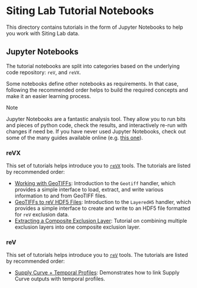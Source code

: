 # Siting Lab Tutorial Notebooks

This directory contains tutorials in the form of Jupyter Notebooks to help you work with
Siting Lab data.

## Jupyter Notebooks

The tutorial notebooks are split into categories based on the underlying
code repository: `reV`, and `reVX`.

Some notebooks define other notebooks as requirements. In that case, following
the recommended order helps to build the required concepts and make it an
easier learning process.


> [!NOTE]
> Jupyter Notebooks are a fantastic analysis tool. They allow you to run
> bits and pieces of python code, check the results, and interactively
> re-run with changes if need be. If you have never used Jupyter Notebooks,
> check out some of the many guides available online
> (e.g. [this one](https://www.codecademy.com/article/how-to-use-jupyter-notebooks)).

### reVX

This set of tutorials helps introduce you to [`reVX`](https://github.com/NREL/reVX/) tools. The tutorials are listed by recommended order:

- [Working with GeoTIFFs](reVX/01_geotiff_tutorial.ipynb): Introduction to the ``Geotiff`` handler, which provides a simple interface to load, extract, and write various information to and from GeoTIFF files.
- [GeoTIFFs to reV HDF5 Files](reVX/02_layered_h5_tutorial.ipynb): Introduction to the ``LayeredH5`` handler, which provides a simple interface to create and write to an HDF5 file formatted for `reV` exclusion data.
- [Extracting a Composite Exclusion Layer](reVX/03_composite_mask_tutorial.ipynb): Tutorial on combining multiple exclusion layers into one composite exclusion layer.

### reV

This set of tutorials helps introduce you to [`reV`](https://github.com/NREL/reV/) tools. The tutorials are listed by recommended order:

- [Supply Curve + Temporal Profiles](reV/01_temporal_profiles.ipynb): Demonstrates how to link Supply Curve outputs with temporal profiles.
